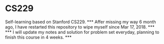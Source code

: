 # CS229
Self-learning based on Stanford CS229.
*** Affer missing my way 6 month ago, I have restarted this repository to wipe myself since Mar 17, 2018. ***
*** I will update my notes and solution for problem set everyday, planning to finish this course in 4 weeks. ***